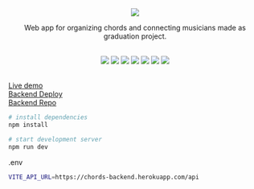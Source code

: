 <div align="center">
    <img src='https://i.postimg.cc/Hk8jgYDD/full-logo-akordia.png' />
</div>
    
<p align="center" orientation="column">
    Web app for organizing chords and connecting musicians made as graduation project.
</p>

</br>

<div align="center">
    <img src='https://i.postimg.cc/kGDRRWZD/1-homepage.png' />
    <img src='https://i.postimg.cc/TYLWRqg4/2-request-create.png' />
    <img src='https://i.postimg.cc/Pq4C66nP/3-request-overview.png' />
    <img src='https://i.postimg.cc/85zjxhTw/5-song-edit.png' />
    <img src='https://i.postimg.cc/9QyR9mxP/6-profile-overview.png' />
    <img src='https://i.postimg.cc/PqhLzgcg/7-profile-edit.png' />
    <img src='https://i.postimg.cc/1XLXg2wY/9-advert.png' />
</div>

</br>

[Live demo](https://akordia.vercel.app/)
<br/>
[Backend Deploy](https://chords-backend.herokuapp.com/)
<br/>
[Backend Repo](https://github.com/pacho26/akordia-backend)
<br/>

```sh
# install dependencies
npm install

# start development server
npm run dev
```

.env
```sh
VITE_API_URL=https://chords-backend.herokuapp.com/api
```
